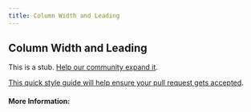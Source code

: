 ```yaml
---
title: Column Width and Leading
---
```


## Column Width and Leading

This is a stub. [Help our community expand it](https://github.com/freeCodeCamp/guide-articles/tree/master/articles/Design/Typography/Column-Width-And-Leading/index.md).

[This quick style guide will help ensure your pull request gets accepted](https://github.com/freeCodeCamp/guide-articles/blob/master/README.md).

<!-- The article goes here, in GitHub-flavored Markdown. Feel free to add YouTube videos, images, and CodePen/JSBin embeds  -->

#### More Information:
<!-- Please add any articles you think might be helpful to read before writing the article -->


